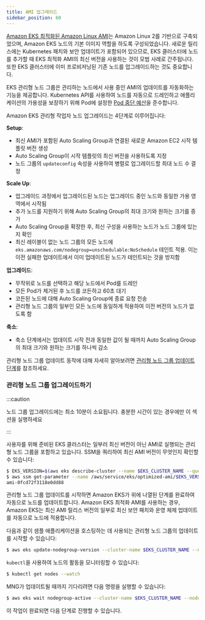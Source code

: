 ```yaml
---
title: AMI 업그레이드
sidebar_position: 60
---
```

[Amazon EKS 최적화된 Amazon Linux AMI](https://docs.aws.amazon.com/eks/latest/userguide/eks-optimized-amis.html)는 Amazon Linux 2를 기반으로 구축되었으며, Amazon EKS 노드의 기본 이미지 역할을 하도록 구성되었습니다. 새로운 릴리스에는 Kubernetes 패치와 보안 업데이트가 포함되어 있으므로, EKS 클러스터에 노드를 추가할 때 EKS 최적화 AMI의 최신 버전을 사용하는 것이 모범 사례로 간주됩니다. 또한 EKS 클러스터에 이미 프로비저닝된 기존 노드를 업그레이드하는 것도 중요합니다.

EKS 관리형 노드 그룹은 관리하는 노드에서 사용 중인 AMI의 업데이트를 자동화하는 기능을 제공합니다. Kubernetes API를 사용하여 노드를 자동으로 드레인하고 애플리케이션의 가용성을 보장하기 위해 Pod에 설정한 [Pod 중단 예산](https://kubernetes.io/docs/concepts/workloads/pods/disruptions/)을 준수합니다.

Amazon EKS 관리형 작업자 노드 업그레이드는 4단계로 이루어집니다:

**Setup**:

* 최신 AMI가 포함된 Auto Scaling Group과 연결된 새로운 Amazon EC2 시작 템플릿 버전 생성
* Auto Scaling Group이 시작 템플릿의 최신 버전을 사용하도록 지정
* 노드 그룹의 `updateconfig` 속성을 사용하여 병렬로 업그레이드할 최대 노드 수 결정

**Scale Up**:

* 업그레이드 과정에서 업그레이드된 노드는 업그레이드 중인 노드와 동일한 가용 영역에서 시작됨
* 추가 노드를 지원하기 위해 Auto Scaling Group의 최대 크기와 원하는 크기를 증가
* Auto Scaling Group을 확장한 후, 최신 구성을 사용하는 노드가 노드 그룹에 있는지 확인
* 최신 레이블이 없는 노드 그룹의 모든 노드에 `eks.amazonaws.com/nodegroup=unschedulable:NoSchedule` 테인트 적용. 이는 이전 실패한 업데이트에서 이미 업데이트된 노드가 테인트되는 것을 방지함

**업그레이드**:

* 무작위로 노드를 선택하고 해당 노드에서 Pod를 드레인
* 모든 Pod가 제거된 후 노드를 코든하고 60초 대기
* 코든된 노드에 대해 Auto Scaling Group에 종료 요청 전송
* 관리형 노드 그룹의 일부인 모든 노드에 동일하게 적용하여 이전 버전의 노드가 없도록 함

**축소**:

* 축소 단계에서는 업데이트 시작 전과 동일한 값이 될 때까지 Auto Scaling Group의 최대 크기와 원하는 크기를 하나씩 감소

관리형 노드 그룹 업데이트 동작에 대해 자세히 알아보려면 [관리형 노드 그룹 업데이트 단계](https://docs.aws.amazon.com/eks/latest/userguide/managed-node-update-behavior.html)를 참조하세요.

### 관리형 노드 그룹 업그레이드하기

:::caution

노드 그룹 업그레이드에는 최소 10분이 소요됩니다. 충분한 시간이 있는 경우에만 이 섹션을 실행하세요

:::

사용자를 위해 준비된 EKS 클러스터는 일부러 최신 버전이 아닌 AMI로 실행되는 관리형 노드 그룹을 포함하고 있습니다. SSM을 쿼리하여 최신 AMI 버전이 무엇인지 확인할 수 있습니다:

```bash
$ EKS_VERSION=$(aws eks describe-cluster --name $EKS_CLUSTER_NAME --query "cluster.version" --output text)
$ aws ssm get-parameter --name /aws/service/eks/optimized-ami/$EKS_VERSION/amazon-linux-2/recommended/image_id --region $AWS_REGION --query "Parameter.Value" --output text
ami-0fcd72f3118e0dd88
```

관리형 노드 그룹 업데이트를 시작하면 Amazon EKS가 위에 나열된 단계를 완료하여 자동으로 노드를 업데이트합니다. Amazon EKS 최적화 AMI를 사용하는 경우, Amazon EKS는 최신 AMI 릴리스 버전의 일부로 최신 보안 패치와 운영 체제 업데이트를 자동으로 노드에 적용합니다.

다음과 같이 샘플 애플리케이션을 호스팅하는 데 사용되는 관리형 노드 그룹의 업데이트를 시작할 수 있습니다:

```bash
$ aws eks update-nodegroup-version --cluster-name $EKS_CLUSTER_NAME --nodegroup-name $EKS_DEFAULT_MNG_NAME
```

`kubectl`을 사용하여 노드의 활동을 모니터링할 수 있습니다:

```bash
$ kubectl get nodes --watch
```

MNG가 업데이트될 때까지 기다리려면 다음 명령을 실행할 수 있습니다:

```bash
$ aws eks wait nodegroup-active --cluster-name $EKS_CLUSTER_NAME --nodegroup-name $EKS_DEFAULT_MNG_NAME
```

이 작업이 완료되면 다음 단계로 진행할 수 있습니다.

